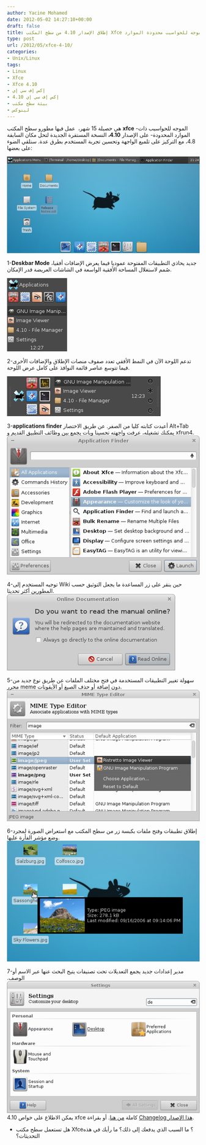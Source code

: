 ```yaml
---
author: Yacine Mohamed
date: 2012-05-02 14:27:10+00:00
draft: false
title: إطلاق الإصدار 4.10 من سطح المكتب Xfce الموجه للحواسيب محدودة الموارد
type: post
url: /2012/05/xfce-4-10/
categories:
- Unix/Linux
tags:
- Linux
- Xfce
- Xfce 4.10
- إكس إف سي إي
- إكس إف سي إي 4.10
- بيئة سطح مكتب
- لينوكس
---
```


هي حصيلة 15 شهر،  عمل فيها مطورو سطح المكتب **xfce** -الموجه للحواسيب ذات الموارد المحدودة- على الإصدار **4.10،** النسخة المستقرة الجديدة لتحل مكان السابقة 4.8، مع التركيز على تلميع الواجهة وتحسين تجربة المستخدم بطرق عدة. سنلقي الضوء على بعضها:




[![](XFCE-desktop.jpg)
](XFCE-desktop.jpg)


1-**Deskbar Mode** جديد يحاذي التطبيقات المفتوحة عموديا فيما يعرض الإضافات أفقيا، صُمم لاستغلال المساحة الأفقية الواسعة في الشاشات العريضة قدر الإمكان.

[![](panel-deskbar.png)
](panel-deskbar.png)

2-تدعم اللوحة الآن في النمط الأفقي تعدد صفوف منصات الإطلاق والإضافات الأخرى فيما تتوسع عناصر قائمة النوافذ على كامل عرض اللوحة.

[![](panel-rows.png)
](panel-rows.png)

3-**applications finder** أعيدت كتابته كليا من الصفر. عن طريق الاختصار Alt+Tab يمكنك تشغيله، عرفت واجهته تحسينا وبات يجمع بين وظائف التطبيق القديم و xfrun4.
[![](appfinder-expanded.png)
](appfinder-expanded.png)

4-توجيه المستخدم إلى Wiki حين ينقر على زر المساعدة ما يجعل التوثيق حسب المطورين أكثر تحديثا.
[![](online-help.png)
](online-help.png)

5-سهولة تغيير التطبيقات المستخدمة في فتح مختلف الملفات عن طريق نوع جديد من محرر meme دون إضافة أو حذف الصيغ أو الأيقونات.
[![](settings-mime.png)
](settings-mime.png)

6-إطلاق تطبيقات وفتح ملفات بكبسة زر من سطح المكتب مع استعراض الصورة لمجرد وضع مؤشر الفأرة عليها.
[![](xfdesktop.png)
](xfdesktop.png)

7-مدير إعدادات جديد يجمع التعديلات تحت تصنيفات يتيح البحث عنها عبر الاسم أو الوصف.
[![](settings-manager.png)
](settings-manager.png)
يمكن الاطلاع على خواص 4.10 xfce كاملة [من هنا](http://xfce.org/about/tour). أو بقراءة [Changelog هذا الإصدار](http://xfce.org/download/changelogs/4.10).
- هل تستعمل سطح مكتب Xfce؟ ما السبب الذي يدفعك إلى ذلك؟ ما رأيك في هذه التحديثات؟
